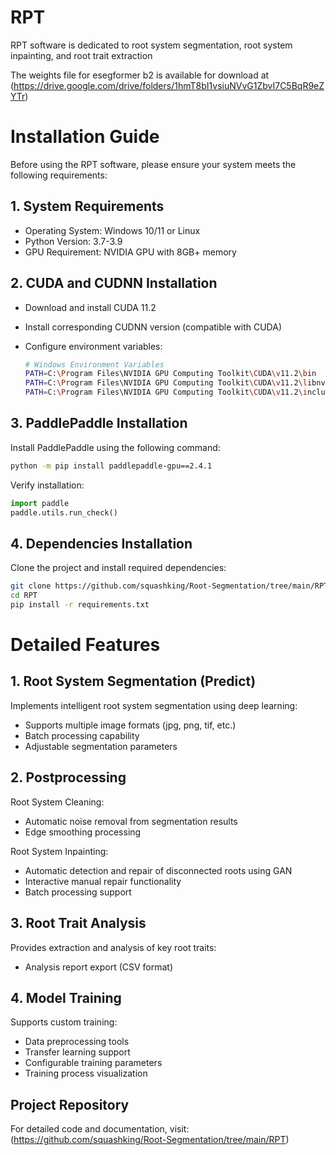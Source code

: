 # RPT
RPT software is dedicated to root system segmentation, root system inpainting, and root trait extraction

The weights file for esegformer b2 is available for download at
(https://drive.google.com/drive/folders/1hmT8bI1vsiuNVvG1ZbvI7C5BqR9eZYTr)

# Installation Guide

Before using the RPT software, please ensure your system meets the following requirements:

## 1. System Requirements

- Operating System: Windows 10/11 or Linux
- Python Version: 3.7-3.9
- GPU Requirement: NVIDIA GPU with 8GB+ memory

## 2. CUDA and CUDNN Installation

- Download and install CUDA 11.2
- Install corresponding CUDNN version (compatible with CUDA)
- Configure environment variables:
    
    ```bash
    # Windows Environment Variables
    PATH=C:\Program Files\NVIDIA GPU Computing Toolkit\CUDA\v11.2\bin
    PATH=C:\Program Files\NVIDIA GPU Computing Toolkit\CUDA\v11.2\libnvvp
    PATH=C:\Program Files\NVIDIA GPU Computing Toolkit\CUDA\v11.2\include
    ```
    

## 3. PaddlePaddle Installation

Install PaddlePaddle using the following command:

```bash
python -m pip install paddlepaddle-gpu==2.4.1
```

Verify installation:

```python
import paddle
paddle.utils.run_check()
```

## 4. Dependencies Installation

Clone the project and install required dependencies:

```bash
git clone https://github.com/squashking/Root-Segmentation/tree/main/RPT.git
cd RPT
pip install -r requirements.txt
```

# Detailed Features

## 1. Root System Segmentation (Predict)

Implements intelligent root system segmentation using deep learning:

- Supports multiple image formats (jpg, png, tif, etc.)
- Batch processing capability
- Adjustable segmentation parameters

## 2. Postprocessing

Root System Cleaning:

- Automatic noise removal from segmentation results
- Edge smoothing processing

Root System Inpainting:

- Automatic detection and repair of disconnected roots using GAN
- Interactive manual repair functionality
- Batch processing support

## 3. Root Trait Analysis

Provides extraction and analysis of key root traits:

- Analysis report export (CSV format)

## 4. Model Training

Supports custom training:

- Data preprocessing tools
- Transfer learning support
- Configurable training parameters
- Training process visualization

## Project Repository

For detailed code and documentation, visit: (https://github.com/squashking/Root-Segmentation/tree/main/RPT)

